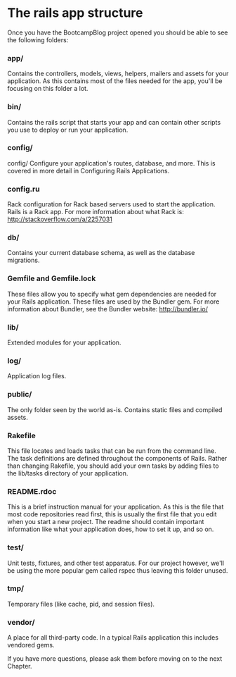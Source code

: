 # The rails app structure

Once you have the BootcampBlog project opened you should be able to see the following folders:

### app/

Contains the controllers, models, views, helpers, mailers and assets for your application. As this contains most of the files needed for the app, you'll be focusing on this folder a lot.
	
### bin/

Contains the rails script that starts your app and can contain other scripts you use to deploy or run your application.

### config/

config/	Configure your application's routes, database, and more. This is covered in more detail in Configuring Rails Applications.

### config.ru

Rack configuration for Rack based servers used to start the application.  Rails is a Rack app.  For more information about what Rack is: http://stackoverflow.com/a/2257031


### db/

Contains your current database schema, as well as the database migrations.

### Gemfile and Gemfile.lock
These files allow you to specify what gem dependencies are needed for your Rails application. These files are used by the Bundler gem. For more information about Bundler, see the Bundler website: http://bundler.io/

### lib/

Extended modules for your application.


### log/

Application log files.

### public/

The only folder seen by the world as-is. Contains static files and compiled assets.

### Rakefile

This file locates and loads tasks that can be run from the command line. The task definitions are defined throughout the components of Rails. Rather than changing Rakefile, you should add your own tasks by adding files to the lib/tasks directory of your application.

### README.rdoc

This is a brief instruction manual for your application. As this is the file that most code repositories read first, this is usually the first file that you edit when you start a new project.  The readme should contain important information like what your application does, how to set it up, and so on.

### test/

Unit tests, fixtures, and other test apparatus. For our project however, we'll be using the more popular gem called rspec thus leaving this folder unused.

### tmp/

Temporary files (like cache, pid, and session files).

### vendor/

A place for all third-party code. In a typical Rails application this includes vendored gems.

If you have more questions, please ask them before moving on to the next Chapter.